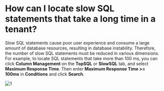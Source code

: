 # How can I locate slow SQL statements that take a long time in a tenant?

Slow SQL statements cause poor user experience and consume a large amount of database resources, resulting in database instability. Therefore, the number of slow SQL statements must be reduced in various dimensions.
For example, to locate SQL statements that take more than 100 ms, you can click **Column Management** on the **TopSQL** or **SlowSQL** tab, and select **Maximum Response Time**. Then enter **Maximum Response Time >= 100ms** in **Conditions** and click **Search**. 

![1](https://obbusiness-private.oss-cn-shanghai.aliyuncs.com/doc/img/ocp/410/%E6%9C%80%E5%A4%A7%E5%93%8D%E5%BA%94%E6%97%B6%E9%97%B4-1.png)